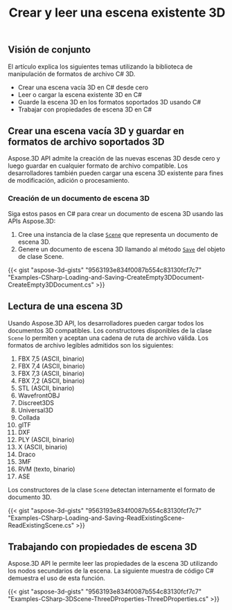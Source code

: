﻿---
title: Crear y leer una escena existente 3D
type: docs
weight: 10
url: /es/net/create-and-read-an-existing-3d-scene/
description: Aspose.3D API admite la creación de las nuevas escenas 3D desde cero y luego guardar en cualquier formato de archivo compatible. Los desarrolladores también pueden cargar una escena 3D existente para fines de modificación, adición o procesamiento.
---
## **Visión de conjunto**
El artículo explica los siguientes temas utilizando la biblioteca de manipulación de formatos de archivo C# 3D.
- Crear una escena vacía 3D en C# desde cero
- Leer o cargar la escena existente 3D en C#
- Guarde la escena 3D en los formatos soportados 3D usando C#
- Trabajar con propiedades de escena 3D en C#

## **Crear una escena vacía 3D y guardar en formatos de archivo soportados 3D**
Aspose.3D API admite la creación de las nuevas escenas 3D desde cero y luego guardar en cualquier formato de archivo compatible. Los desarrolladores también pueden cargar una escena 3D existente para fines de modificación, adición o procesamiento.

### **Creación de un documento de escena 3D**
Siga estos pasos en C# para crear un documento de escena 3D usando las APIs Aspose.3D:

1. Cree una instancia de la clase [`Scene`](https://reference.aspose.com/3d/net/aspose.threed/scene) que representa un documento de escena 3D.
1. Genere un documento de escena 3D llamando al método [`Save`](https://reference.aspose.com/3d/net/aspose.threed/scene/methods/save) del objeto de clase Scene.

{{< gist "aspose-3d-gists" "9563193e834f0087b554c83130fcf7c7" "Examples-CSharp-Loading-and-Saving-CreateEmpty3DDocument-CreateEmpty3DDocument.cs" >}}

## **Lectura de una escena 3D**
Usando Aspose.3D API, los desarrolladores pueden cargar todos los documentos 3D compatibles. Los constructores disponibles de la clase `Scene` lo permiten y aceptan una cadena de ruta de archivo válida. Los formatos de archivo legibles admitidos son los siguientes:

1. FBX 7,5 (ASCII, binario)
1. FBX 7,4 (ASCII, binario)
1. FBX 7,3 (ASCII, binario)
1. FBX 7,2 (ASCII, binario)
1. STL (ASCII, binario)
1. WavefrontOBJ
1. Discreet3DS
1. Universal3D
1. Collada
1. glTF
1. DXF
1. PLY (ASCII, binario)
1. X (ASCII, binario)
1. Draco
1. 3MF
1. RVM (texto, binario)
1. ASE

Los constructores de la clase `Scene` detectan internamente el formato de documento 3D.

{{< gist "aspose-3d-gists" "9563193e834f0087b554c83130fcf7c7" "Examples-CSharp-Loading-and-Saving-ReadExistingScene-ReadExistingScene.cs" >}}

## **Trabajando con propiedades de escena 3D**
Aspose.3D API le permite leer las propiedades de la escena 3D utilizando los nodos secundarios de la escena. La siguiente muestra de código C# demuestra el uso de esta función.

{{< gist "aspose-3d-gists" "9563193e834f0087b554c83130fcf7c7" "Examples-CSharp-3DScene-ThreeDProperties-ThreeDProperties.cs" >}}
